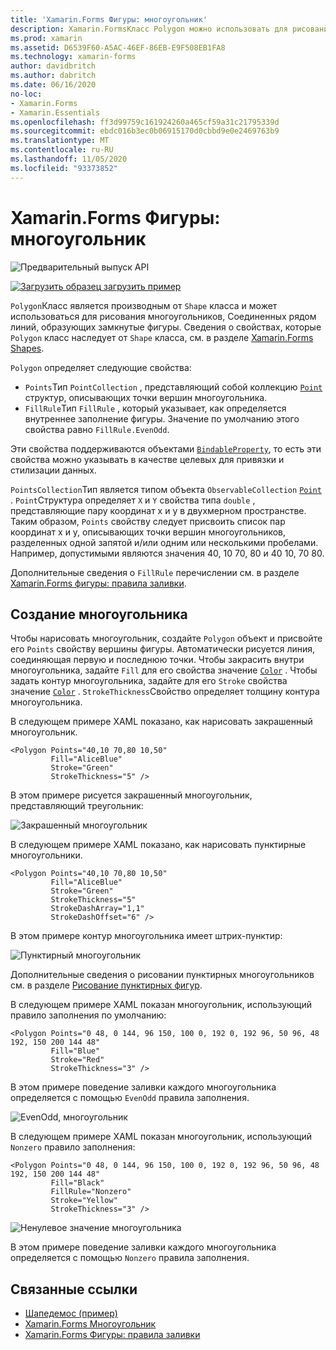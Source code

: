 ```yaml
---
title: 'Xamarin.Forms Фигуры: многоугольник'
description: Xamarin.FormsКласс Polygon можно использовать для рисования многоугольников, Соединенных рядом линий, образующих замкнутые фигуры.
ms.prod: xamarin
ms.assetid: D6539F60-A5AC-46EF-86EB-E9F508EB1FA8
ms.technology: xamarin-forms
author: davidbritch
ms.author: dabritch
ms.date: 06/16/2020
no-loc:
- Xamarin.Forms
- Xamarin.Essentials
ms.openlocfilehash: ff3d99759c161924260a465cf59a31c21795339d
ms.sourcegitcommit: ebdc016b3ec0b06915170d0cbbd9e0e2469763b9
ms.translationtype: MT
ms.contentlocale: ru-RU
ms.lasthandoff: 11/05/2020
ms.locfileid: "93373852"
---
```

# <a name="no-locxamarinforms-shapes-polygon"></a>Xamarin.Forms Фигуры: многоугольник

![Предварительный выпуск API](~/media/shared/preview.png)

[![Загрузить образец](~/media/shared/download.png) загрузить пример](/samples/xamarin/xamarin-forms-samples/userinterface-shapesdemos/)

`Polygon`Класс является производным от `Shape` класса и может использоваться для рисования многоугольников, Соединенных рядом линий, образующих замкнутые фигуры. Сведения о свойствах, которые `Polygon` класс наследует от `Shape` класса, см. в разделе [ Xamarin.Forms Shapes](index.md).

`Polygon` определяет следующие свойства:

- `Points`Тип `PointCollection` , представляющий собой коллекцию [`Point`](xref:Xamarin.Forms.Point) структур, описывающих точки вершин многоугольника.
- `FillRule`Тип `FillRule` , который указывает, как определяется внутреннее заполнение фигуры. Значение по умолчанию этого свойства равно `FillRule.EvenOdd`.

Эти свойства поддерживаются объектами [`BindableProperty`](xref:Xamarin.Forms.BindableProperty), то есть эти свойства можно указывать в качестве целевых для привязки и стилизации данных.

`PointsCollection`Тип является типом объекта `ObservableCollection` [`Point`](xref:Xamarin.Forms.Point) . `Point`Структура определяет `X` и `Y` свойства типа `double` , представляющие пару координат x и y в двухмерном пространстве. Таким образом, `Points` свойству следует присвоить список пар координат x и y, описывающих точки вершин многоугольников, разделенных одной запятой и/или одним или несколькими пробелами. Например, допустимыми являются значения 40, 10 70, 80 и 40 10, 70 80.

Дополнительные сведения о `FillRule` перечислении см. в разделе [ Xamarin.Forms фигуры: правила заливки](fillrules.md).

## <a name="create-a-polygon"></a>Создание многоугольника

Чтобы нарисовать многоугольник, создайте `Polygon` объект и присвойте его `Points` свойству вершины фигуры. Автоматически рисуется линия, соединяющая первую и последнюю точки. Чтобы закрасить внутри многоугольника, задайте `Fill` для его свойства значение [`Color`](xref:Xamarin.Forms.Color) . Чтобы задать контур многоугольника, задайте для его `Stroke` свойства значение [`Color`](xref:Xamarin.Forms.Color) . `StrokeThickness`Свойство определяет толщину контура многоугольника.

В следующем примере XAML показано, как нарисовать закрашенный многоугольник.

```xaml
<Polygon Points="40,10 70,80 10,50"
         Fill="AliceBlue"
         Stroke="Green"
         StrokeThickness="5" />
```

В этом примере рисуется закрашенный многоугольник, представляющий треугольник:

![Закрашенный многоугольник](polygon-images/filled.png "Закрашенный многоугольник")

В следующем примере XAML показано, как нарисовать пунктирные многоугольники.

```xaml
<Polygon Points="40,10 70,80 10,50"
         Fill="AliceBlue"
         Stroke="Green"
         StrokeThickness="5"
         StrokeDashArray="1,1"
         StrokeDashOffset="6" />
```

В этом примере контур многоугольника имеет штрих-пунктир:

![Пунктирный многоугольник](polygon-images/dashed.png "Пунктирный многоугольник")

Дополнительные сведения о рисовании пунктирных многоугольников см. в разделе [Рисование пунктирных фигур](index.md#draw-dashed-shapes).

В следующем примере XAML показан многоугольник, использующий правило заполнения по умолчанию:

```xaml
<Polygon Points="0 48, 0 144, 96 150, 100 0, 192 0, 192 96, 50 96, 48 192, 150 200 144 48"
         Fill="Blue"
         Stroke="Red"
         StrokeThickness="3" />
```

В этом примере поведение заливки каждого многоугольника определяется с помощью `EvenOdd` правила заполнения.

![EvenOdd, многоугольник](polygon-images/evenodd.png "EvenOdd, многоугольник")

В следующем примере XAML показан многоугольник, использующий `Nonzero` правило заполнения:

```xaml
<Polygon Points="0 48, 0 144, 96 150, 100 0, 192 0, 192 96, 50 96, 48 192, 150 200 144 48"
         Fill="Black"
         FillRule="Nonzero"
         Stroke="Yellow"
         StrokeThickness="3" />
```

![Ненулевое значение многоугольника](polygon-images/nonzero.png "Ненулевое значение многоугольника")

В этом примере поведение заливки каждого многоугольника определяется с помощью `Nonzero` правила заполнения.

## <a name="related-links"></a>Связанные ссылки

- [Шапедемос (пример)](/samples/xamarin/xamarin-forms-samples/userinterface-shapesdemos/)
- [Xamarin.Forms Многоугольник](index.md)
- [Xamarin.Forms Фигуры: правила заливки](fillrules.md)
